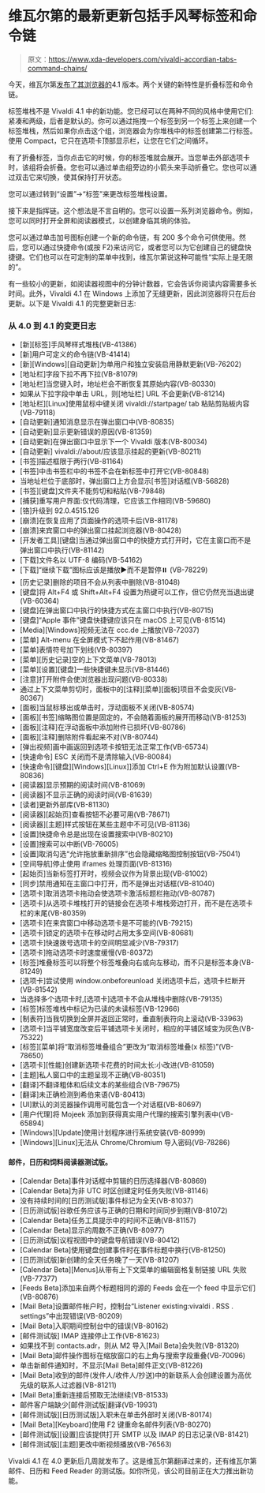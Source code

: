 # 维瓦尔第的最新更新包括手风琴标签和命令链

> 原文：<https://www.xda-developers.com/vivaldi-accordian-tabs-command-chains/>

今天，维瓦尔第[发布了其浏览器的](https://vivaldi.com/blog/vivaldi-introduces-accordion-tabs-and-command-chains/)4.1 版本。两个关键的新特性是折叠标签和命令链。

标签堆栈不是 Vivaldi 4.1 中的新功能。您已经可以在两种不同的风格中使用它们:紧凑和两级，后者是默认的。你可以通过拖拽一个标签到另一个标签上来创建一个标签堆栈，然后如果你点击这个组，浏览器会为你堆栈中的标签创建第二行标签。使用 Compact，它只在选项卡顶部显示栏，让您在它们之间循环。

有了折叠标签，当你点击它的时候，你的标签堆就会展开。当您单击外部选项卡时，该组将会折叠。您也可以通过单击组旁边的小箭头来手动折叠它。您也可以通过双击它来切换，使其保持打开状态。

您可以通过转到“设置”->“标签”来更改标签堆栈设置。

接下来是指挥链。这个想法是不言自明的。您可以设置一系列浏览器命令。例如，您可以同时打开全屏和阅读器模式，以创建身临其境的体验。

您可以通过单击加号图标创建一个新的命令链，有 200 多个命令可供使用。然后，您可以通过快捷命令(或按 F2)来访问它，或者您可以为它创建自己的键盘快捷键。它们也可以在可定制的菜单中找到，维瓦尔第说这种可能性“实际上是无限的”。

有一些较小的更新，如阅读器视图中的分钟计数器，它会告诉你阅读内容需要多长时间。此外，Vivaldi 4.1 在 Windows 上添加了无缝更新，因此浏览器将只在后台更新。以下是 Vivaldi 4.1 的完整更新日志:

### 从 4.0 到 4.1 的变更日志

*   [新][标签]手风琴样式堆栈(VB-41386)
*   [新]用户可定义的命令链(VB-41414)
*   [新][Windows][自动更新]为单用户和独立安装启用静默更新(VB-76202)
*   [地址栏]字段下拉不再下拉(VB-81079)
*   [地址栏]当您键入时，地址栏会不断恢复其原始内容(VB-80330)
*   如果从下拉字段中单击 URL，则[地址栏] URL 不会更新(VB-81214)
*   [地址栏][Linux]使用鼠标中键关闭 vivaldi://startpage/ tab 粘贴剪贴板内容(VB-79118)
*   [自动更新]通知消息显示在弹出窗口中(VB-80835)
*   [自动更新]显示更新错误的原因(VB-81359)
*   [自动更新]在弹出窗口中显示下一个 Vivaldi 版本(VB-80034)
*   [自动更新] vivaldi://about/应该显示挂起的更新(VB-80211)
*   [书签]描述框限于两行(VB-81164)
*   [书签]中击书签栏中的书签不会在新标签中打开它(VB-80848)
*   当地址栏位于底部时，弹出窗口上方会显示[书签]对话框(VB-56828)
*   [书签][键盘]文件夹不能剪切和粘贴(VB-79848)
*   [捕获]重写用户界面:仅代码清理，它应该工作相同(VB-59680)
*   [铬]升级到 92.0.4515.126
*   [崩溃]在恢复应用了页面操作的选项卡后(VB-81178)
*   [崩溃]来宾窗口中的弹出窗口挂起浏览器(VB-80428)
*   [开发者工具][键盘]当通过弹出窗口中的快捷方式打开时，它在主窗口而不是弹出窗口中执行(VB-81142)
*   [下载]文件名以 UTF-8 编码(VB-54162)
*   [下载]“继续下载”图标应该是播放▶️而不是暂停⏸️ (VB-78229)
*   [历史记录]删除的项目不会从列表中删除(VB-81048)
*   [键盘]将 Alt+F4 或 Shift+Alt+F4 设置为热键可以工作，但它仍然充当退出键(VB-60364)
*   [键盘]在弹出窗口中执行的快捷方式在主窗口中执行(VB-80715)
*   [键盘]“Apple 事件”键盘快捷键应该只在 macOS 上可见(VB-81514)
*   [Media][Windows]视频无法在 ccc.de 上播放(VB-72037)
*   [菜单] Alt-menu 在全屏模式下不起作用(VB-81467)
*   [菜单]表情符号加下划线(VB-80397)
*   [菜单][历史记录]空的上下文菜单(VB-78013)
*   [菜单][设置][键盘]一些快捷键未显示(VB-81446)
*   [注意]打开附件会使浏览器出现问题(VB-80338)
*   通过上下文菜单剪切时，面板中的[注释][菜单][面板]项目不会变灰(VB-80367)
*   [面板]当鼠标移出或单击时，浮动面板不关闭(VB-80574)
*   [面板][书签]缩略图位置是固定的，不会随着面板的展开而移动(VB-81253)
*   [面板][注释]在浮动面板中添加附件已损坏(VB-80786)
*   [面板][注释]删除附件看起来不对(VB-80744)
*   [弹出视频]画中画返回到选项卡按钮无法正常工作(VB-65734)
*   [快速命令] ESC 关闭而不是清除输入(VB-80084)
*   [快速命令][键盘][Windows][Linux]]添加 Ctrl+E 作为附加默认设置(VB-80836)
*   [阅读器]显示预期的阅读时间(VB-81069)
*   [阅读器]不显示正确的阅读时间(VB-81639)
*   [读者]更新外部库(VB-81130)
*   [阅读器][起始页]查看按钮不必要可用(VB-78671)
*   [阅读器][主题]样式按钮在某些主题中不可见(VB-81136)
*   [设置]快捷命令总是出现在设置搜索中(VB-80210)
*   [设置]搜索可以中断(VB-76005)
*   [设置]取消勾选“允许拖放重新排序”也会隐藏缩略图控制按钮(VB-75041)
*   [空间导航]停止使用 iframes 处理页面(VB-81316)
*   [起始页]当新标签打开时，视频会议作为背景出现(VB-81002)
*   [同步]禁用通知在主窗口中打开，而不是弹出对话框(VB-81040)
*   [选项卡]取消选项卡拖动会使选项卡激活标题栏拖动(VB-80787)
*   [选项卡]从选项卡堆栈打开的链接会在选项卡堆栈旁边打开，而不是在选项卡栏的末尾(VB-80359)
*   [选项卡]在来宾窗口中移动选项卡是不可能的(VB-79215)
*   [选项卡]锁定的选项卡在移动时占用太多空间(VB-80681)
*   [选项卡]快速拨号选项卡的空间明显减少(VB-79317)
*   [选项卡]拖动选项卡时速度缓慢(VB-80372)
*   [标签]堆叠标签可以将整个标签堆叠向右或向左移动，而不只是标签本身(VB-81249)
*   [选项卡]尝试使用 window.onbeforeunload 关闭选项卡后，选项卡栏断开(VB-81542)
*   当选择多个选项卡时,[选项卡]选项卡不会从堆栈中删除(VB-79135)
*   [标签]标签堆栈中标记为已读的未读标签(VB-12966)
*   [制表符]当我切换到全屏并返回正常时，垂直制表符向上滚动(VB-33963)
*   [选项卡]当平铺宽度改变后平铺选项卡关闭时，相应的平铺区域变为灰色(VB-75322)
*   [标签][菜单]将“取消标签堆叠组合”更改为“取消标签堆叠(x 标签)”(VB-78650)
*   [选项卡][性能]创建新选项卡花费的时间太长:小改进(VB-81059)
*   [主题]私人窗口中的主题呈现不正确(VB-80351)
*   [翻译]不翻译粗体和后续文本的某些组合(VB-79675)
*   [翻译]未正确检测到希伯来语(VB-80413)
*   [UI]默认的浏览器操作调用可能包含一个对话框(VB-80697)
*   [用户代理]将 Mojeek 添加到获得真实用户代理的搜索引擎列表中(VB-65894)
*   [Windows][Update]使用计划程序进行系统安装(VB-80999)
*   [Windows][Linux]无法从 Chrome/Chromium 导入密码(VB-78286)

#### 邮件，日历和饲料阅读器测试版。

*   [Calendar Beta]事件对话框中剪辑的日历选择器(VB-80869)
*   [Calendar Beta]为非 UTC 时区创建定时任务失败(VB-81146)
*   没有持续时间的[日历测试版]事件标记为全天(VB-81037)
*   [日历测试版]谷歌任务应该与正确的日期和时间同步到期(VB-81072)
*   [Calendar Beta]任务工具提示中的时间不正确(VB-81157)
*   [Calendar Beta]显示的周数不正确(VB-80977)
*   [日历测试版]议程视图中的键盘导航错误(VB-80412)
*   [Calendar Beta]使用键盘创建事件时在事件标题中换行(VB-81250)
*   [日历测试版]新创建的全天任务晚了一天(VB-81207)
*   [Calendar Beta][Menus]从带有上下文菜单的编辑窗格复制链接 URL 失败(VB-77377)
*   [Feeds Beta]添加来自两个标题相同的源的 Feeds 会在一个 feed 中显示它们(VB-80876)
*   [Mail Beta]设置邮件帐户时，控制台“Listener existing:vivaldi . RSS . settings”中出现错误(VB-80209)
*   [Mail Beta]入职期间控制台中的错误(VB-80162)
*   [邮件测试版] IMAP 连接停止工作(VB-81623)
*   如果找不到 contacts.adr，则从 M2 导入[Mail Beta]会失败(VB-81320)
*   [Mail Beta]邮件操作图标在缩放窗口的右上角与搜索字段重叠(VB-70096)
*   单击新邮件通知时，不显示[Mail Beta]邮件正文(VB-81226)
*   [Mail Beta]收到的邮件(发件人/收件人/抄送)中的新联系人会创建设置为高优先级的联系人过滤器(VB-81211)
*   [Mail Beta]重新连接后预取无法继续(VB-81533)
*   邮件客户端缺少[邮件测试版]翻译(VB-19931)
*   [邮件测试版][日历测试版]入职未在单击外部时关闭(VB-80174)
*   [Mail Beta][Keyboard]使用 F2 键重命名邮件列表(VB-80270)
*   [邮件测试版][设置]应该提供打开 SMTP 以及 IMAP 的日志记录(VB-81421)
*   [邮件测试版][主题]更改中断视频播放(VB-76563)

Vivaldi 4.1 在 4.0 更新后几周就发布了。这是维瓦尔第翻译过来的，还有维瓦尔第邮件、日历和 Feed Reader 的测试版。如你所见，该公司目前正在大力推出新功能。